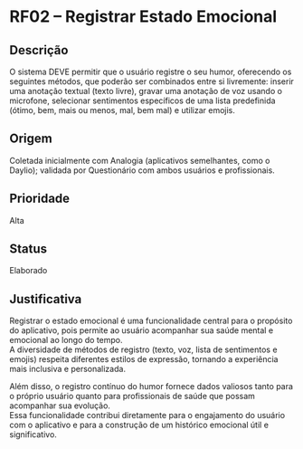 # RF02 – Registrar Estado Emocional

## Descrição  
O sistema DEVE permitir que o usuário registre o seu humor, oferecendo os seguintes métodos, que poderão ser combinados entre si livremente: inserir uma anotação textual (texto livre), gravar uma anotação de voz usando o microfone, selecionar sentimentos específicos de uma lista predefinida (ótimo, bem, mais ou menos, mal, bem mal) e utilizar emojis.

## Origem  
Coletada inicialmente com Analogia (aplicativos semelhantes, como o Daylio); validada por Questionário com ambos usuários e profissionais.

## Prioridade  
Alta

## Status  
Elaborado

## Justificativa  
Registrar o estado emocional é uma funcionalidade central para o propósito do aplicativo, pois permite ao usuário acompanhar sua saúde mental e emocional ao longo do tempo.  
A diversidade de métodos de registro (texto, voz, lista de sentimentos e emojis) respeita diferentes estilos de expressão, tornando a experiência mais inclusiva e personalizada.

Além disso, o registro contínuo do humor fornece dados valiosos tanto para o próprio usuário quanto para profissionais de saúde que possam acompanhar sua evolução.  
Essa funcionalidade contribui diretamente para o engajamento do usuário com o aplicativo e para a construção de um histórico emocional útil e significativo.
